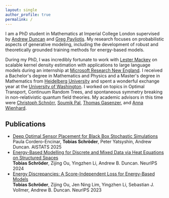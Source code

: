 ```yaml
---
layout: single
author_profile: true
permalink: /
---
```


I am a PhD student in Mathematics at Imperial College London supervised by [Andrew Duncan](https://www.ma.imperial.ac.uk/~aduncan/) and [Greg Pavliotis](https://www.ma.imperial.ac.uk/~pavl/). My research focuses on probabilistic aspects of generative modeling, including the development of robust and theoretically grounded training methods for energy-based models. 

During my PhD, I was incredibly fortunate to work with [Lester Mackey](https://stanford.edu/~lmackey/) on scalable kernel density estimation with applications to large language models during an internship at [Microsoft Research New England](https://www.microsoft.com/en-us/research/lab/microsoft-research-new-england/). I received a Bachelor's degree in Mathematics and Physics and a Master's degree in Mathematics from [Heidelberg University](https://www.uni-heidelberg.de/en) and spent a wonderful exchange year at the [University of Washington](https://www.washington.edu). I worked on topics in Optimal Transport, Continuum Random Trees, and spontaneous symmetry breaking in non-relativistic quantum field theories. My academic advisors in this time were [Christoph Schnörr](https://ipa.math.uni-heidelberg.de/people.html), [Soumik Pal](https://sites.math.washington.edu//~soumik/), [Thomas Gasenzer](https://www.kip.uni-heidelberg.de/gasenzer), and [Anna Wienhard](https://www.mathi.uni-heidelberg.de/~wienhard/). 

## Publications
- [Deep Optimal Sensor Placement for Black Box Stochastic Simulations](https://arxiv.org/abs/2410.12036) <br>
  Paula Cordero-Encinar, **Tobias Schröder**, Peter Yatsyshin, Andrew Duncan. AISTATS 2025
- [Energy-Based Modelling for Discrete and Mixed Data via Heat Equations on Structured Spaces](https://arxiv.org/abs/2412.01019) <br>
  **Tobias Schröder**, Zijing Ou, Yingzhen Li, Andrew B. Duncan. NeurIPS 2024
- [Energy Discrepancies: A Score-Independent Loss for Energy-Based Models](https://arxiv.org/abs/2307.06431) <br>
  **Tobias Schröder**, Zijing Ou, Jen Ning Lim, Yingzhen Li, Sebastian J. Vollmer, Andrew B. Duncan. NeurIPS 2023
